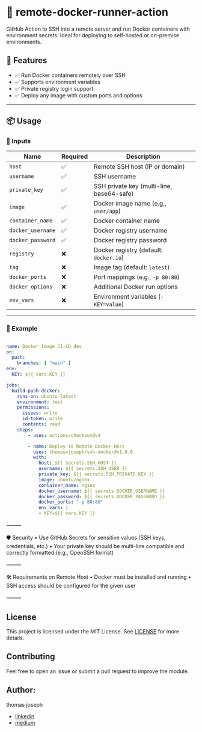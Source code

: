 # 🐳 remote-docker-runner-action
GitHub Action to SSH into a remote server and run Docker containers with environment secrets. Ideal for deploying to self-hosted or on-premise environments.

## 🚀 Features

- ✅ Run Docker containers remotely over SSH
- ✅ Supports environment variables
- ✅ Private registry login support
- ✅ Deploy any image with custom ports and options

---

## 📦 Usage

### 🔧 Inputs

| Name             | Required | Description                                      |
|------------------|----------|--------------------------------------------------|
| `host`           | ✅       | Remote SSH host (IP or domain)                   |
| `username`       | ✅       | SSH username                                     |
| `private_key`    | ✅       | SSH private key (multi-line, base64-safe)        |
| `image`          | ✅       | Docker image name (e.g., `user/app`)             |
| `container_name` | ✅       | Docker container name                            |
| `docker_username`| ✅       | Docker registry username                         |
| `docker_password`| ✅       | Docker registry password                         |
| `registry`       | ❌       | Docker registry (default: `docker.io`)           |
| `tag`            | ❌       | Image tag (default: `latest`)                    |
| `docker_ports`   | ❌       | Port mappings (e.g., `-p 80:80`)                 |
| `docker_options` | ❌       | Additional Docker run options                    |
| `env_vars`       | ❌       | Environment variables (`- KEY=value`)            |

---

### 🧪 Example

```yaml

name: Docker Image CI-CD dev
on:
  push:
    branches: [ "main" ]
env:
  KEY: ${{ vars.KEY }}

jobs:
  build-push-docker:
    runs-on: ubuntu-latest
    environment: test
    permissions:
      issues: write
      id-token: write
      contents: read
    steps:
        - uses: actions/checkout@v4

        - name: Deploy to Remote Docker Host
          uses: thomasvjoseph/ssh-docker@v1.0.0
          with:
            host: ${{ secrets.SSH_HOST }}
            username: ${{ secrets.SSH_USER }}
            private_key: ${{ secrets.SSH_PRIVATE_KEY }}
            image: ubuntu/nginx
            container_name: nginx
            docker_username: ${{ secrets.DOCKER_USERNAME }}
            docker_password: ${{ secrets.DOCKER_PASSWORD }}
            docker_ports: "-p 80:80"
            env_vars: |
            - KEY=${{ vars.KEY }}

```
⸻

🛡️ Security
	•	Use GitHub Secrets for sensitive values (SSH keys, credentials, etc.)
	•	Your private key should be multi-line compatible and correctly formatted (e.g., OpenSSH format)

⸻

🛠️ Requirements on Remote Host
	•	Docker must be installed and running
	•	SSH access should be configured for the given user

⸻

## License

This project is licensed under the MIT License. See [LICENSE](LICENSE) for more details.

## Contributing

Feel free to open an issue or submit a pull request to improve the module.

## Author:  
thomas joseph
- [linkedin](https://www.linkedin.com/in/thomas-joseph-88792b132/)
- [medium](https://medium.com/@thomasvjoseph)